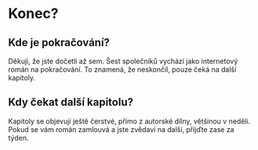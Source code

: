 # Konec?

## Kde je pokračování?

Děkuji, že jste dočetli až sem. Šest společníků vychází jako internetový román na pokračování. To znamená, že neskončil, pouze čeká na další kapitoly.

## Kdy čekat další kapitolu?

Kapitoly se objevují ještě čerstvé, přímo z autorské dílny, většinou v neděli. Pokud se vám román zamlouvá a jste zvědaví na další, přijďte zase za týden.
